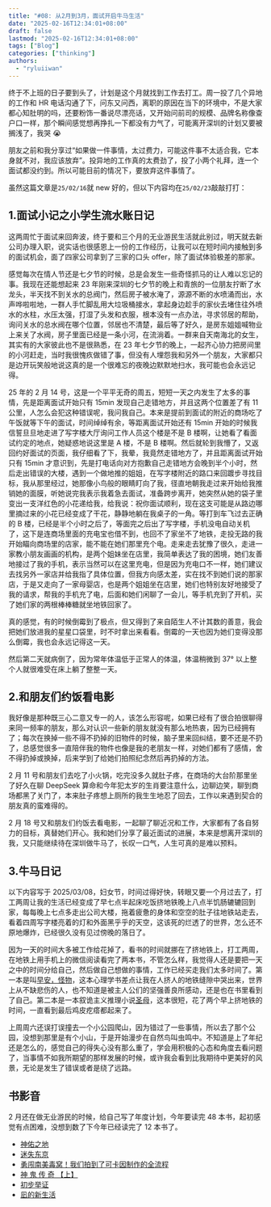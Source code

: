 ```yaml
---
title: "#08: 从2月到3月，面试开启牛马生活"
date: "2025-02-16T12:34:01+08:00"
draft: false
lastmod: "2025-02-16T12:34:01+08:00"
tags: ["Blog"]
categories: ["thinking"]
authors:
  - "ryluiiwan"
---
```


终于不上班的日子要到头了，计划是这个月就找到工作去打工。周一投了几个异地的工作和 HR 电话沟通了下，问东又问西，离职的原因在当下的环境中，不是大家都心知肚明的吗，还要粉饰一番说尽漂亮话，又开始问前司的规模、品牌名称像查户口一样，那个瞬间感觉想再挣扎一下都没有力气了，可能离开深圳的计划又要被搁浅了，我哭 😭

朋友之前和我分享过“如果做一件事情，太过费力，可能这件事不太适合我，它本身就不对，我应该放弃”。投异地的工作真的太费劲了，投了小两个礼拜，连一个面试都没约到。所以可能目前的情况下，要放弃这件事情了。

虽然这篇文章是`25/02/16`就 new 好的，但以下内容均在`25/02/23`敲敲打打：

## 1.面试小记之小学生流水账日记

这两周忙于面试来回奔波，终于要和三个月的无业游民生活就此别过，明天就去新公司办理入职，说实话也很感恩上一份的工作经历，让我可以在短时间内接触到多的面试机会，面了四家公司拿到了三家的口头 offer，除了面试体验极差的那家。

感觉每次在情人节还是七夕节的时候，总是会发生一些奇怪抓马的让人难以忘记的事。我现在还能想起来 23 年刚来深圳的七夕节的晚上和青旅的一位朋友拧断了水龙头，半天找不到关水的总阀门，然后房子被水淹了，源源不断的水喷涌而出，水声哗啦啦地，一群人手忙脚乱用大垃圾桶接水，拿起身边趁手的家伙去堵住往外喷水的水柱，水压太强，打湿了头发和衣服，根本没有一点办法，寻求邻居的帮助，询问关水的总水阀在哪个位置，邻居也不清楚，最后等了好久，是房东姐姐喊物业上来关了水阀，房子里面已经是一条小河，在流淌着。一群来自天南海北的女生，其实有的大家彼此也不是很熟悉，在 23 年七夕节的晚上，一起齐心协力把房间里的小河赶走，当时我很愧疚做错了事，但没有人埋怨我和另外一个朋友，大家都只是边开玩笑般地说这真的是一个很难忘的夜晚边默默地扫水，我可能也会永远记得。

25 年的 2 月 14 号，这是一个平平无奇的周五，短短一天之内发生了太多的事情，先是距离面试开始只有 15min 发现自己走错地方，并且这两个位置差了有 11 公里，人怎么会犯这种错误呢，我问我自己。本来是提前到面试的附近的商场吃了午饭就等下午的面试，时间绰绰有余，等距离面试开始还有 15min 开始的时候我信誓旦旦地走进了写字楼大厅询问工作人员这个楼是不是 B 楼啊，让她看了看面试约定的地点，她疑惑地说这里是 A 楼，不是 B 楼啊。然后就轮到我懵了，又返回约好面试的页面，我仔细看了下，我晕，我竟然走错地方了，并且距离面试开始只有 15min 才意识到，先是打电话向对方抱歉自己走错地方会晚到半个小时，然后走出错误的大楼，遇到一个做地推的姐姐，在写字楼附近的路口来回踱步寻找目标，我从那里经过，她那像小鸟般的眼睛盯向了我，径直地朝我走过来开始给我推销她的面膜，听她说完我表示我着急去面试，准备跨步离开，她突然从她的袋子里变出一支洋红色的小花递给我，给我说：祝你面试顺利，现在这支可能是从路边哪里摘过来的小花已经变成了干花，静静地躺在我桌子的一角。等打到车飞过去正确的 B 楼，已经是半个小时之后了，等面完之后出了写字楼，手机没电自动关机了，这下是连商场里面的充电宝也借不到，也回不了家坐不了地铁，走投无路的我开始瞄向商场里的店家，能不能在她们那里充个电。走来走去犹豫了很久，走进一家教小朋友画画的机构，是两个姐妹坐在店里，我简单表达了我的困境，她们友善地接过了我的手机，表示当然可以在这里充电，但是因为充电口不一样，她们建议去找另外一家店并给我指了具体位置，但我方向感太差，实在找不到她们说的那家店，于是又走向了一家母婴店，也是两个姐姐坐在店里，她们也特别友好地接受了我的请求，帮我的手机充了电，后面和她们闲聊了一会儿，等手机充到了开机，买了她们家的两根棒棒糖就坐地铁回家了。

真的感觉，有的时候倒霉到了极点，但又得到了来自陌生人不计其数的善意，我会把她们放进我的星星口袋里，时不时拿出来看看。倒霉的一天也因为她们变得没那么倒霉，我也会永远记得这一天。

然后第二天就病倒了，因为常年体温低于正常人的体温，体温稍微到 37° 以上整个人就很难受在床上躺了整整一天。

## 2.和朋友们约饭看电影

我好像是那种既三心二意又专一的人，该怎么形容呢，如果已经有了很合拍很聊得来同一频率的朋友，那么对认识一些新的朋友就没有那么地热衷，因为已经拥有了；每次在换掉一些不得不扔掉的旧物件的时候，脑子里来回纠结，要不还是不扔了，总感觉很多一直陪伴我的物件也像是我的老朋友一样，对她们都有了感情，舍不得扔掉或换掉，后来学到了给她们拍照纪念然后再扔掉的方法。

2 月 11 号和朋友们去吃了小火锅，吃完没多久就肚子疼，在商场的大台阶那里坐了好久在聊 DeepSeek 算命和今年犯太岁的生肖要注意什么，边聊边笑，聊到商场都黑了关门了，本来肚子疼想上厕所的我生生地忍了回去，工作以来遇到契合的朋友真的蛮难得的。

2 月 18 号又和朋友们约饭去看电影，一起聊了聊近况和工作，大家都有了各自努力的目标，真替她们开心。我和她们分享了最近面试的进展，本来是想离开深圳的我，又只能继续待在深圳做牛马了，长叹一口气，人生可真的是难以预料。

## 3.牛马日记

以下内容写于 2025/03/08，妇女节，时间过得好快，转眼又要一个月过去了，打工两周让我的生活已经变成了早七点半起床吃饭挤地铁晚上八点半饥肠辘辘回到家，每每晚上七点多走出公司大楼，拖着疲惫的身体和空空的肚子往地铁站走去，看着四周写字楼亮着的灯和外面黑乎乎的天空，这该死的烂透了的世界，怎么还不原地爆炸，已经很久没有见过傍晚的落日了。

因为一天的时间大多被工作给花掉了，看书的时间就挪在了挤地铁上，打工两周，在地铁上用手机上的微信阅读看完了两本书，不管怎么样，我觉得人还是要把一天之中的时间分给自己，然后做自己想做的事情，工作已经买走我们太多时间了。第一本是叫[早安，怪物](https://book.douban.com/subject/36700758/)，这本心理学书差点让我在人挤人的地铁缝隙中哭出来，世界上从不缺悲伤的人，也不知道是被主人公们的坚强善良所感动，还是也在书里看到了自己。第二本是一本叙诡主义推理小说[圣母](https://book.douban.com/subject/30475757/)，这本很短，花了两个早上挤地铁的时间，一直看到最后鸡皮疙瘩都起来了。

上周周六还误打误撞去一个小公园爬山，因为错过了一些事情，所以去了那个公园，没想到那里是有个小山，于是开始漫步在自然鸟叫虫鸣中。不知道是上了年纪还是怎么的，感觉自己的得失心没有那么重了，学会用积极的心态和角度去看问题了，当事情不如我所期望的那样发展的时候，或许我会看到比我期待中更美好的风景，无论是发生了错误或者是绕了远路。

## 书影音

2 月还在做无业游民的时候，给自己写了年度计划，今年要读完 48 本书，起初感觉有点困难，没想到数了下今年已经读完了 12 本书了。

- [神佑之地](https://www.bilibili.com/video/BV1DGHQeGEcK/)
- [迷失东京](https://www.bilibili.com/video/BV16w41187fx/)
- [勇闯南美毒窝！我们拍到了可卡因制作的全流程](https://www.bilibili.com/video/BV1MjAoegEK5)
- [神 鬼 传 奇 【上】](https://www.bilibili.com/video/BV1yb421J7Ux)
- [初步举证](https://movie.douban.com/subject/35861791/)
- [凪的新生活](https://www.bilibili.com/bangumi/play/ss31145)
